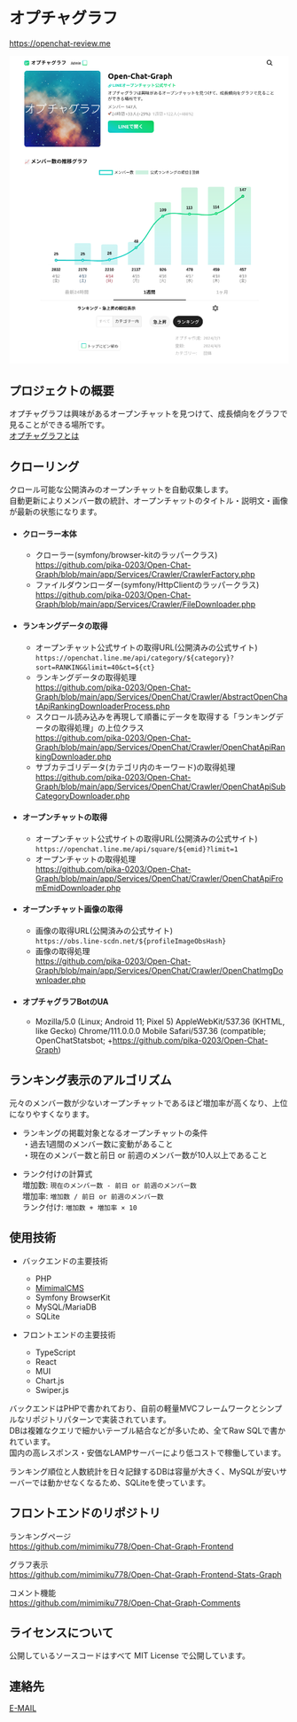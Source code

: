 # オプチャグラフ
https://openchat-review.me

![Image](/image.jpg)

## プロジェクトの概要
オプチャグラフは興味があるオープンチャットを見つけて、成長傾向をグラフで見ることができる場所です。  
[オプチャグラフとは](https://openchat-review.me/policy)

## クローリング  
クロール可能な公開済みのオープンチャットを自動収集します。  
自動更新によりメンバー数の統計、オープンチャットのタイトル・説明文・画像が最新の状態になります。  

- #### クローラー本体
  - クローラー(symfony/browser-kitのラッパークラス)  
  https://github.com/pika-0203/Open-Chat-Graph/blob/main/app/Services/Crawler/CrawlerFactory.php
  - ファイルダウンローダー(symfony/HttpClientのラッパークラス)  
  https://github.com/pika-0203/Open-Chat-Graph/blob/main/app/Services/Crawler/FileDownloader.php

- #### ランキングデータの取得
  - オープンチャット公式サイトの取得URL(公開済みの公式サイト)    
  `https://openchat.line.me/api/category/${category}?sort=RANKING&limit=40&ct=${ct}`
  - ランキングデータの取得処理  
  https://github.com/pika-0203/Open-Chat-Graph/blob/main/app/Services/OpenChat/Crawler/AbstractOpenChatApiRankingDownloaderProcess.php
  - スクロール読み込みを再現して順番にデータを取得する「ランキングデータの取得処理」の上位クラス  
  https://github.com/pika-0203/Open-Chat-Graph/blob/main/app/Services/OpenChat/Crawler/OpenChatApiRankingDownloader.php
  - サブカテゴリデータ(カテゴリ内のキーワード)の取得処理  
  https://github.com/pika-0203/Open-Chat-Graph/blob/main/app/Services/OpenChat/Crawler/OpenChatApiSubCategoryDownloader.php

- #### オープンチャットの取得
  - オープンチャット公式サイトの取得URL(公開済みの公式サイト)    
    `https://openchat.line.me/api/square/${emid}?limit=1`
  - オープンチャットの取得処理  
    https://github.com/pika-0203/Open-Chat-Graph/blob/main/app/Services/OpenChat/Crawler/OpenChatApiFromEmidDownloader.php

- #### オープンチャット画像の取得
  - 画像の取得URL(公開済みの公式サイト)    
    `https://obs.line-scdn.net/${profileImageObsHash}`
  - 画像の取得処理  
    https://github.com/pika-0203/Open-Chat-Graph/blob/main/app/Services/OpenChat/Crawler/OpenChatImgDownloader.php

- #### オプチャグラフBotのUA
  - Mozilla/5.0 (Linux; Android 11; Pixel 5) AppleWebKit/537.36 (KHTML, like Gecko) Chrome/111.0.0.0 Mobile Safari/537.36 (compatible; OpenChatStatsbot; +https://github.com/pika-0203/Open-Chat-Graph)

## ランキング表示のアルゴリズム
元々のメンバー数が少ないオープンチャットであるほど増加率が高くなり、上位になりやすくなります。  

* ランキングの掲載対象となるオープンチャットの条件  
・過去1週間のメンバー数に変動があること  
・現在のメンバー数と前日 or 前週のメンバー数が10人以上であること

* ランク付けの計算式  
増加数: `現在のメンバー数 - 前日 or 前週のメンバー数`  
増加率: `増加数 / 前日 or 前週のメンバー数`  
ランク付け: `増加数 + 増加率 × 10`  

## 使用技術
- バックエンドの主要技術
  - PHP
  - [MimimalCMS](https://github.com/mimimiku778/MimimalCMS)
  - Symfony BrowserKit
  - MySQL/MariaDB
  - SQLite

- フロントエンドの主要技術
  - TypeScript
  - React
  - MUI
  - Chart.js
  - Swiper.js

バックエンドはPHPで書かれており、自前の軽量MVCフレームワークとシンプルなリポジトリパターンで実装されています。  
DBは複雑なクエリで細かいテーブル結合などが多いため、全てRaw SQLで書かれています。  
国内の高レスポンス・安価なLAMPサーバーにより低コストで稼働しています。  

ランキング順位と人数統計を日々記録するDBは容量が大きく、MySQLが安いサーバーでは動かせなくなるため、SQLiteを使っています。

## フロントエンドのリポジトリ  
ランキングページ  
https://github.com/mimimiku778/Open-Chat-Graph-Frontend  

グラフ表示  
https://github.com/mimimiku778/Open-Chat-Graph-Frontend-Stats-Graph  

コメント機能  
https://github.com/mimimiku778/Open-Chat-Graph-Comments  

## ライセンスについて
公開しているソースコードはすべて MIT License で公開しています。

## 連絡先
[E-MAIL](<mailto:support@openchat-review.me>)  
